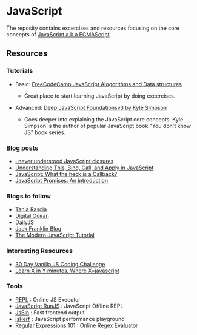 # JavaScript

The reposity contains excercises and resources focusing on the core concepts of [JavaScript a.k.a ECMAScript](https://www.ecma-international.org/ecma-262/)

## Resources

### Tutorials

* Basic: [FreeCodeCamp JavaScript Alogorithms and Data structures](https://www.freecodecamp.org/learn/javascript-algorithms-and-data-structures/)
	* Great place to start learning JavaScript by doing excercises.

* Advanced: [Deep JavaScript Foundationsv3 by Kyle Simpson](https://frontendmasters.com/courses/deep-javascript-v3/)
	* Goes deeper into explaining the JavaScript core concepts. Kyle Simpson is the author of popular JavaScript book "You don't know JS" book series.

### Blog posts

 - [I never understood JavaScript closures](https://medium.com/dailyjs/i-never-understood-javascript-closures-9663703368e8)
 - [Understanding This, Bind, Call, and Apply in JavaScript](https://www.taniarascia.com/this-bind-call-apply-javascript/)
 - [JavaScript: What the heck is a Callback?](https://codeburst.io/javascript-what-the-heck-is-a-callback-aba4da2deced)
 - [JavaScript Promises: An introduction](https://web.dev/promises/)

### Blogs to follow 
- [Tania Rascia](https://www.taniarascia.com/)
- [Digital Ocean](https://www.digitalocean.com/community/tags/javascript)
- [DailyJS](https://medium.com/dailyjs)
- [Jack Franklin Blog](https://www.jackfranklin.co.uk/blog/)
- [The Modern JavaScript Tutorial](https://javascript.info/)

### Interesting Resources

- [30 Day Vanilla JS Coding Challenge](https://javascript30.com/)
- [Learn X in Y minutes, Where X=javascript](https://learnxinyminutes.com/docs/javascript/)

### Tools

- [REPL](https://repl.it/) : Online JS Executor
- [JavaScript RunJS](https://runjs.dev/) :  JavaScript Offline REPL
- [JsBin](https://jsbin.com/?html,output) : Fast frontend output
- [jsPerf](https://jsperf.com/) :  JavaScript performance playground
- [Regular Expressions 101](https://regex101.com/#javascript) : Online Regex Evaluator
